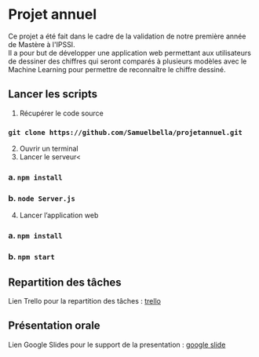 # Projet annuel
Ce projet a été fait dans le cadre de la validation de notre première année de Mastère à l'IPSSI.  
Il a pour but de développer une application web permettant aux utilisateurs de dessiner des chiffres qui seront comparés à plusieurs modèles avec le Machine Learning pour permettre de reconnaître le chiffre dessiné.

## Lancer les scripts

1. Récupérer le code source
### `git clone https://github.com/Samuelbella/projetannuel.git`
2. Ouvrir un terminal
3. Lancer le serveur<
###    a. `npm install`
###    b. `node Server.js`
4. Lancer l’application web
###    a. `npm install`
###    b. `npm start`

## Repartition des tâches

Lien Trello pour la repartition des tâches : [trello](https://trello.com/b/4DwD9kbA/projet-annuel)  

## Présentation orale

Lien Google Slides pour le support de la presentation : [google slide](https://docs.google.com/presentation/d/1NB8Hdx0a7YoTbRKg8IHtIaHNQdUkmOh35iCRCiks2Ts/edit?usp=sharing)  

